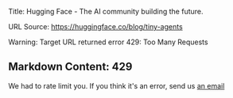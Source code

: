 Title: Hugging Face - The AI community building the future.

URL Source: https://huggingface.co/blog/tiny-agents

Warning: Target URL returned error 429: Too Many Requests

Markdown Content:
429
---

We had to rate limit you. If you think it's an error, send us [an email](mailto:website@huggingface.co)
